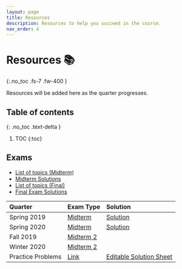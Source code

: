```yaml
---
layout: page
title: Resources
description: Resources to help you succeed in the course.
nav_order: 4
---
```


# Resources 📚
{:.no_toc .fs-7 .fw-400 }

Resources will be added here as the quarter progresses.

## Table of contents
{: .no_toc .text-delta }

1. TOC
{:toc}


## **Exams**

- [List of topics (Midterm)](https://docs.google.com/document/d/1rxiXTFTPBV-oWDZ32ea0zBK9adsIimjc2pYkjQ811p8/edit?usp=sharing)
- [Midterm Solutions](https://drive.google.com/file/d/1PnKTWhMkjFzp8OKSHOH-7snuyC9dNcMi/view?usp=sharing)
- [List of topics (Final)](https://docs.google.com/document/d/1KMi-Q0EJQf-ERl6tzfaJpgZShPC3-ILIvMhp8OB0o8Q/edit)
- [Final Exam Solutions](https://drive.google.com/file/d/1zxB77UpmmOiOgcB_VRXJqXcdeVMif7Zr/view?usp=drive_link)

| Quarter      | **Exam Type** | **Solution**     |
| :---        |    :---   |          :--- |
| Spring 2019 | [Midterm](https://drive.google.com/file/d/1eev58gb6VZg1E5boP8afaIkO1cOXEiVB/view)        | [Solution](https://drive.google.com/file/d/1TiJp11B5gGNQ4lhfWNxAwF4VqQ-85HzD/view)      |
| Spring 2020  | [Midterm](https://drive.google.com/file/d/1u__1buFmhO0QSp6mG8NZUNxFenep-R_E/view?usp=share_link)        |  [Solution](https://docs.google.com/document/d/1bu0_ZEZU47RzA-BTO6i62KoIztWsQOBCcEF39xBgkj0/edit?usp=sharing)    |
| Fall 2019  | [Midterm 2](https://drive.google.com/file/d/1rj0C6FD7lTc5vwinFw3WsNfTW0pUUPwF/view?usp=sharing)        |      |
| Winter 2020  | [Midterm 2](https://drive.google.com/file/d/1kAJljRkH9cDOPgfcIkSlDlbhk2QFR_l4/view?usp=sharing)        |      |
| Practice Problems  | [Link](https://docs.google.com/document/d/16dtvSoVXS1RrqQSs2jCZHuJZjCTLK2vLfOz8KfHVB5c/edit?usp=sharing)        | [Editable Solution Sheet](https://docs.google.com/document/d/1GN5wXX3e5yLBZVKaEZDQUgex5sQ-LA-6DjqZXEKX7YM/edit?usp=sharing)    |
